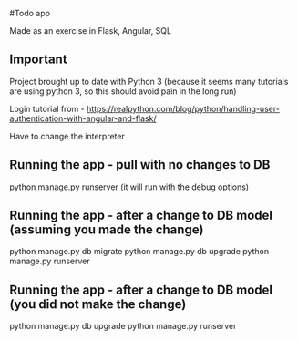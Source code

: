 #Todo app

Made as an exercise in Flask, Angular, SQL

## Important
Project brought up to date with Python 3 (because it seems many tutorials are
using python 3, so this should avoid pain in the long run)

Login tutorial from - https://realpython.com/blog/python/handling-user-authentication-with-angular-and-flask/


Have to change the interpreter

## Running the app - pull with no changes to DB
python manage.py runserver (it will run with the debug options)

## Running the app - after a change to DB model (assuming you made the change)
python manage.py db migrate
python manage.py db upgrade
python manage.py runserver

## Running the app - after a change to DB model (you did not make the change)
python manage.py db upgrade
python manage.py runserver